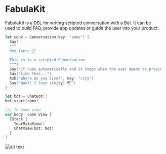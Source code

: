 # FabulaKit

FabulaKit is a DSL for writing scripted conversation with a Bot. It can be used to build FAQ, provide app updates or guide the user into your product.

```swift
let conv = Conversation(key: "some") {
  Say(
  """
  Hey there 👋!
  
  This is is a scripted Conversation
  """)
  Say("It runs automatically and it stops when the user needs to provide an input")
  Say("Like this...")
  Ask("Where do you live?", key: "city")
  Say("Wow!! I love ${city} 🌏")
}

let bot = ChatBot()
bot.start(conv)

/// In some view
var body: some View {
  ZStack {
    YourMainView()
    ChatView(bot: bot)
  }
}

```

![alt text](https://media.giphy.com/media/jn3c5QBVHoxVxPtcS6/giphy.gif)
